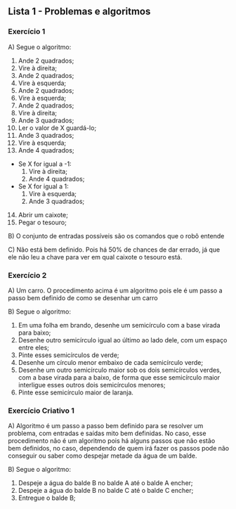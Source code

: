 ## Lista 1 - Problemas e algoritmos

### Exercício 1
A) Segue o algoritmo:
01. Ande 2 quadrados;
02. Vire à direita;
03. Ande 2 quadrados;
04. Vire à esquerda;
05. Ande 2 quadrados;
06. Vire à esquerda;
07. Ande 2 quadrados;
08. Vire à direita;
09. Ande 3 quadrados;
10. Ler o valor de X guardá-lo;
11. Ande 3 quadrados;
12. Vire à esquerda;
13. Ande 4 quadrados;
* Se X for igual a -1:
    1. Vire à direita;
    2. Ande 4 quadrados;
* Se X for igual a 1:
    1. Vire à esquerda;
    2. Ande 3 quadrados;
14. Abrir um caixote;
15. Pegar o tesouro;

B) O conjunto de entradas possíveis são os comandos que o robô entende

C) Não está bem definido. Pois há 50% de chances de dar errado, já que ele não leu a chave para ver em qual caixote o tesouro está.

### Exercício 2
A) Um carro. O procedimento acima é um algoritmo pois ele é um passo a passo bem definido de como se desenhar um carro

B) Segue o algoritmo:
01. Em uma folha em brando, desenhe um semicírculo com a base virada para baixo;
02. Desenhe outro semicírculo igual ao último ao lado dele, com um espaço entre eles;
03. Pinte esses semicírculos de verde; 
04. Desenhe um círculo menor embaixo de cada semicírculo verde;
05. Desenhe um outro semicírculo maior sob os dois semicírculos verdes, com a base virada para a baixo, de forma que esse semicírculo maior interligue esses outros dois semicírculos menores;
06. Pinte esse semicírculo maior de laranja.  

### Exercício Criativo 1
A) Algoritmo é um passo a passo bem definido para se resolver um problema, com entradas e saídas mito bem definidas. No caso, esse procedimento não é um algoritmo pois há alguns passos que não estão bem definidos, no caso, dependendo de quem irá fazer os passos pode não conseguir ou saber como despejar metade da água de um balde. 

B) Segue o algoritmo:
01. Despeje a água do balde B no balde A até o balde A encher;
02. Despeje a água do balde B no balde C até o balde C encher;
03. Entregue o balde B;    